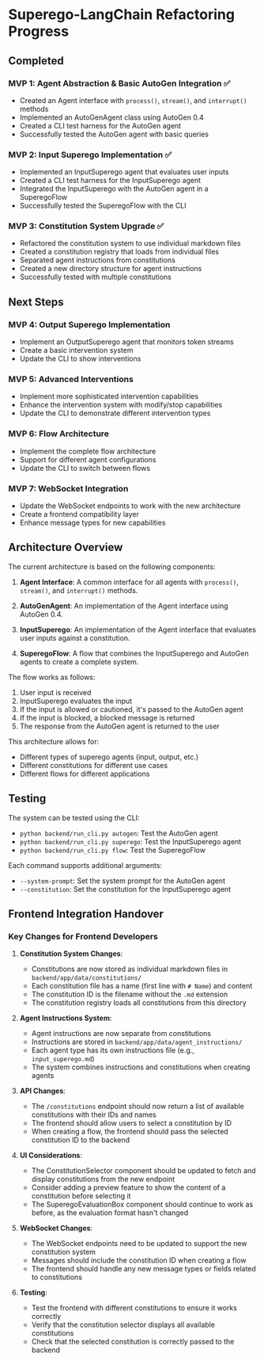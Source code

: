 # Superego-LangChain Refactoring Progress

## Completed

### MVP 1: Agent Abstraction & Basic AutoGen Integration ✅

- Created an Agent interface with `process()`, `stream()`, and `interrupt()` methods
- Implemented an AutoGenAgent class using AutoGen 0.4
- Created a CLI test harness for the AutoGen agent
- Successfully tested the AutoGen agent with basic queries

### MVP 2: Input Superego Implementation ✅

- Implemented an InputSuperego agent that evaluates user inputs
- Created a CLI test harness for the InputSuperego agent
- Integrated the InputSuperego with the AutoGen agent in a SuperegoFlow
- Successfully tested the SuperegoFlow with the CLI

### MVP 3: Constitution System Upgrade ✅

- Refactored the constitution system to use individual markdown files
- Created a constitution registry that loads from individual files
- Separated agent instructions from constitutions
- Created a new directory structure for agent instructions
- Successfully tested with multiple constitutions

## Next Steps

### MVP 4: Output Superego Implementation

- Implement an OutputSuperego agent that monitors token streams
- Create a basic intervention system
- Update the CLI to show interventions

### MVP 5: Advanced Interventions

- Implement more sophisticated intervention capabilities
- Enhance the intervention system with modify/stop capabilities
- Update the CLI to demonstrate different intervention types

### MVP 6: Flow Architecture

- Implement the complete flow architecture
- Support for different agent configurations
- Update the CLI to switch between flows

### MVP 7: WebSocket Integration

- Update the WebSocket endpoints to work with the new architecture
- Create a frontend compatibility layer
- Enhance message types for new capabilities

## Architecture Overview

The current architecture is based on the following components:

1. **Agent Interface**: A common interface for all agents with `process()`, `stream()`, and `interrupt()` methods.

2. **AutoGenAgent**: An implementation of the Agent interface using AutoGen 0.4.

3. **InputSuperego**: An implementation of the Agent interface that evaluates user inputs against a constitution.

4. **SuperegoFlow**: A flow that combines the InputSuperego and AutoGen agents to create a complete system.

The flow works as follows:

1. User input is received
2. InputSuperego evaluates the input
3. If the input is allowed or cautioned, it's passed to the AutoGen agent
4. If the input is blocked, a blocked message is returned
5. The response from the AutoGen agent is returned to the user

This architecture allows for:

- Different types of superego agents (input, output, etc.)
- Different constitutions for different use cases
- Different flows for different applications

## Testing

The system can be tested using the CLI:

- `python backend/run_cli.py autogen`: Test the AutoGen agent
- `python backend/run_cli.py superego`: Test the InputSuperego agent
- `python backend/run_cli.py flow`: Test the SuperegoFlow

Each command supports additional arguments:

- `--system-prompt`: Set the system prompt for the AutoGen agent
- `--constitution`: Set the constitution for the InputSuperego agent

## Frontend Integration Handover

### Key Changes for Frontend Developers

1. **Constitution System Changes**:
   - Constitutions are now stored as individual markdown files in `backend/app/data/constitutions/`
   - Each constitution file has a name (first line with `# Name`) and content
   - The constitution ID is the filename without the `.md` extension
   - The constitution registry loads all constitutions from this directory

2. **Agent Instructions System**:
   - Agent instructions are now separate from constitutions
   - Instructions are stored in `backend/app/data/agent_instructions/`
   - Each agent type has its own instructions file (e.g., `input_superego.md`)
   - The system combines instructions and constitutions when creating agents

3. **API Changes**:
   - The `/constitutions` endpoint should now return a list of available constitutions with their IDs and names
   - The frontend should allow users to select a constitution by ID
   - When creating a flow, the frontend should pass the selected constitution ID to the backend

4. **UI Considerations**:
   - The ConstitutionSelector component should be updated to fetch and display constitutions from the new endpoint
   - Consider adding a preview feature to show the content of a constitution before selecting it
   - The SuperegoEvaluationBox component should continue to work as before, as the evaluation format hasn't changed

5. **WebSocket Changes**:
   - The WebSocket endpoints need to be updated to support the new constitution system
   - Messages should include the constitution ID when creating a flow
   - The frontend should handle any new message types or fields related to constitutions

6. **Testing**:
   - Test the frontend with different constitutions to ensure it works correctly
   - Verify that the constitution selector displays all available constitutions
   - Check that the selected constitution is correctly passed to the backend
